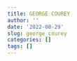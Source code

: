 ```yaml
---
title: GEORGE COUREY
author: ''
date: '2022-08-29'
slug: george_courey
categories: []
tags: []
---
```

